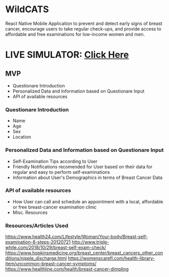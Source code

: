 # WildCATS
React Native Mobile Application to prevent and detect early signs of breast cancer, encourage users to take regular check-ups, and provide access to affordable and free examinations for low-income women and men.

# LIVE SIMULATOR: [Click Here](https://expo.io/appetize-simulator?url=https://expo.io/@a23235/wildcats&appetizeCode=tok_z5521ug12vy3h3yvybw77beap0)

## MVP
- Questionare Introduction
- Personalized Data and Information based on Questionare Input
- API of available resources

### Questionare Introduction
- Name
- Age
- Sex
- Location

### Personalized Data and Information based on Questionare Input
- Self-Examination Tips according to User
- Friendly Notifications recomended for User based on their data for regular and easy to perform self-examinations
- Information about User's Demographics in terms of Breast Cancer Data

### API of available resources
- How User can call and schedule an appointment with a local, affordable or free breast-cancer examination clinic
- Misc. Resources

### Resources/Articles Used
https://www.health24.com/Lifestyle/Woman/Your-body/Breast-self-examination-8-steps-20120721
http://www.triple-white.com/2018/10/29/breast-self-exam-check/
https://www.hopkinsmedicine.org/breast_center/breast_cancers_other_conditions/nipple_discharge.html
https://womenscarefl.com/health-library-item/uncommon-breast-cancer-symptoms/
https://www.healthline.com/health/breast-cancer-dimpling
